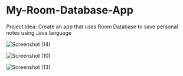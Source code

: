 # My-Room-Database-App

Project Idea: Create an app that uses Room Database to save personal notes using Java language

![Screenshot (14)](https://user-images.githubusercontent.com/36539383/204591779-766f9ed0-02e2-46f2-8f9a-e35e59fcb24c.png)

![Screenshot (10)](https://user-images.githubusercontent.com/36539383/204595628-6d5bb5b8-9d62-443a-9a39-f073784471ff.png)

![Screenshot (13)](https://user-images.githubusercontent.com/36539383/204596238-5660b74d-6538-4fa8-ae3a-5abb5b762c40.png)


